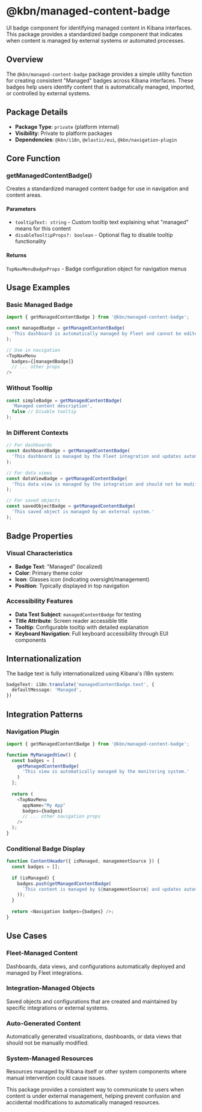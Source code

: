 # @kbn/managed-content-badge

UI badge component for identifying managed content in Kibana interfaces. This package provides a standardized badge component that indicates when content is managed by external systems or automated processes.

## Overview

The `@kbn/managed-content-badge` package provides a simple utility function for creating consistent "Managed" badges across Kibana interfaces. These badges help users identify content that is automatically managed, imported, or controlled by external systems.

## Package Details

- **Package Type**: `private` (platform internal)
- **Visibility**: Private to platform packages
- **Dependencies**: `@kbn/i18n`, `@elastic/eui`, `@kbn/navigation-plugin`

## Core Function

### getManagedContentBadge()
Creates a standardized managed content badge for use in navigation and content areas.

#### Parameters
- `tooltipText: string` - Custom tooltip text explaining what "managed" means for this content
- `disableTooltipProps?: boolean` - Optional flag to disable tooltip functionality

#### Returns
`TopNavMenuBadgeProps` - Badge configuration object for navigation menus

## Usage Examples

### Basic Managed Badge
```typescript
import { getManagedContentBadge } from '@kbn/managed-content-badge';

const managedBadge = getManagedContentBadge(
  'This dashboard is automatically managed by Fleet and cannot be edited manually.'
);

// Use in navigation
<TopNavMenu
  badges={[managedBadge]}
  // ... other props
/>
```

### Without Tooltip
```typescript
const simpleBadge = getManagedContentBadge(
  'Managed content description',
  false // Disable tooltip
);
```

### In Different Contexts
```typescript
// For dashboards
const dashboardBadge = getManagedContentBadge(
  'This dashboard is managed by the Fleet integration and updates automatically.'
);

// For data views
const dataViewBadge = getManagedContentBadge(
  'This data view is managed by the integration and should not be modified.'
);

// For saved objects
const savedObjectBadge = getManagedContentBadge(
  'This saved object is managed by an external system.'
);
```

## Badge Properties

### Visual Characteristics
- **Badge Text**: "Managed" (localized)
- **Color**: Primary theme color
- **Icon**: Glasses icon (indicating oversight/management)
- **Position**: Typically displayed in top navigation

### Accessibility Features
- **Data Test Subject**: `managedContentBadge` for testing
- **Title Attribute**: Screen reader accessible title
- **Tooltip**: Configurable tooltip with detailed explanation
- **Keyboard Navigation**: Full keyboard accessibility through EUI components

## Internationalization

The badge text is fully internationalized using Kibana's i18n system:

```typescript
badgeText: i18n.translate('managedContentBadge.text', {
  defaultMessage: 'Managed',
})
```

## Integration Patterns

### Navigation Plugin
```typescript
import { getManagedContentBadge } from '@kbn/managed-content-badge';

function MyManagedView() {
  const badges = [
    getManagedContentBadge(
      'This view is automatically managed by the monitoring system.'
    )
  ];
  
  return (
    <TopNavMenu
      appName="My App"
      badges={badges}
      // ... other navigation props
    />
  );
}
```

### Conditional Badge Display
```typescript
function ContentHeader({ isManaged, managementSource }) {
  const badges = [];
  
  if (isManaged) {
    badges.push(getManagedContentBadge(
      `This content is managed by ${managementSource} and updates automatically.`
    ));
  }
  
  return <Navigation badges={badges} />;
}
```

## Use Cases

### Fleet-Managed Content
Dashboards, data views, and configurations automatically deployed and managed by Fleet integrations.

### Integration-Managed Objects
Saved objects and configurations that are created and maintained by specific integrations or external systems.

### Auto-Generated Content
Automatically generated visualizations, dashboards, or data views that should not be manually modified.

### System-Managed Resources
Resources managed by Kibana itself or other system components where manual intervention could cause issues.

This package provides a consistent way to communicate to users when content is under external management, helping prevent confusion and accidental modifications to automatically managed resources.
